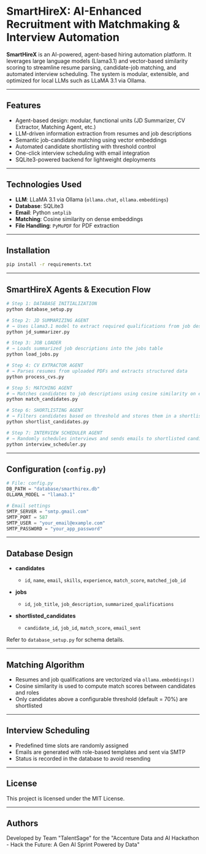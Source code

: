 # SmartHireX: AI-Enhanced Recruitment with Matchmaking & Interview Automation


**SmartHireX** is an AI-powered, agent-based hiring automation platform. It leverages large language models (Llama3.1) and vector-based similarity scoring to streamline resume parsing, candidate-job matching, and automated interview scheduling. The system is modular, extensible, and optimized for local LLMs such as LLaMA 3.1 via Ollama.

---

## Features

- Agent-based design: modular, functional units (JD Summarizer, CV Extractor, Matching Agent, etc.)
- LLM-driven information extraction from resumes and job descriptions
- Semantic job-candidate matching using vector embeddings
- Automated candidate shortlisting with threshold control
- One-click interview scheduling with email integration
- SQLite3-powered backend for lightweight deployments

---

## Technologies Used

- **LLM**: LLaMA 3.1 via Ollama (`ollama.chat`, `ollama.embeddings`)
- **Database**: SQLite3
- **Email**: Python `smtplib`
- **Matching**: Cosine similarity on dense embeddings
- **File Handling**: `PyMuPDF` for PDF extraction

---

## Installation

```bash
pip install -r requirements.txt
```

---

## SmartHireX Agents & Execution Flow

```bash
# Step 1: DATABASE INITIALIZATION
python database_setup.py

# Step 2: JD SUMMARIZING AGENT
# → Uses Llama3.1 model to extract required qualifications from job descriptions
python jd_summarizer.py

# Step 3: JOB LOADER
# → Loads summarized job descriptions into the jobs table
python load_jobs.py

# Step 4: CV EXTRACTOR AGENT
# → Parses resumes from uploaded PDFs and extracts structured data 
python process_cvs.py

# Step 5: MATCHING AGENT
# → Matches candidates to job descriptions using cosine similarity on embeddings
python match_candidates.py

# Step 6: SHORTLISTING AGENT
# → Filters candidates based on threshold and stores them in a shortlist table
python shortlist_candidates.py

# Step 7: INTERVIEW SCHEDULER AGENT
# → Randomly schedules interviews and sends emails to shortlisted candidates
python interview_scheduler.py
```

---

## Configuration (`config.py`)

```python
# File: config.py
DB_PATH = "database/smarthirex.db"
OLLAMA_MODEL = "llama3.1"

# Email settings
SMTP_SERVER = "smtp.gmail.com"
SMTP_PORT = 587
SMTP_USER = "your_email@example.com"
SMTP_PASSWORD = "your_app_password"
```

---

## Database Design

- **candidates**
  - `id`, `name`, `email`, `skills`, `experience`, `match_score`, `matched_job_id`

- **jobs**
  - `id`, `job_title`, `job_description`, `summarized_qualifications`

- **shortlisted_candidates**
  - `candidate_id`, `job_id`, `match_score`, `email_sent`

Refer to `database_setup.py` for schema details.

---

## Matching Algorithm

- Resumes and job qualifications are vectorized via `ollama.embeddings()`
- Cosine similarity is used to compute match scores between candidates and roles
- Only candidates above a configurable threshold (default = 70%) are shortlisted

---

## Interview Scheduling

- Predefined time slots are randomly assigned
- Emails are generated with role-based templates and sent via SMTP
- Status is recorded in the database to avoid resending

---

## License

This project is licensed under the MIT License.

---

## Authors

Developed by Team "TalentSage" for the "Accenture Data and AI Hackathon - Hack the Future: A Gen AI Sprint Powered by Data"

